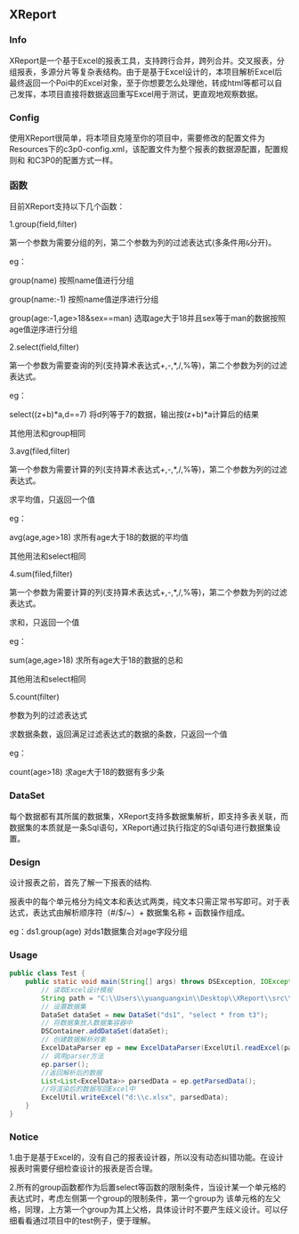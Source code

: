 ## XReport

### Info

XReport是一个基于Excel的报表工具，支持跨行合并，跨列合并。交叉报表，分组报表，多源分片等复杂表结构。由于是基于Excel设计的，本项目解析Excel后
最终返回一个Poi中的Excel对象，至于你想要怎么处理他，转成html等都可以自己发挥，本项目直接将数据返回重写Excel用于测试，更直观地观察数据。

### Config

使用XReport很简单，将本项目克隆至你的项目中，需要修改的配置文件为Resources下的c3p0-config.xml，该配置文件为整个报表的数据源配置，配置规则和
和C3P0的配置方式一样。

### 函数

目前XReport支持以下几个函数：

1.group(field,filter)

第一个参数为需要分组的列，第二个参数为列的过滤表达式(多条件用`&`分开)。

eg：

group(name) 按照name值进行分组

group(name:-1) 按照name值逆序进行分组

group(age:-1,age>18&sex==man) 选取age大于18并且sex等于man的数据按照age值逆序进行分组

2.select(field,filter)

第一个参数为需要查询的列(支持算术表达式+,-,*,/,%等)，第二个参数为列的过滤表达式。

eg：

select((z+b)*a,d==7)  将d列等于7的数据，输出按(z+b)*a计算后的结果

其他用法和group相同

3.avg(filed,filter)

第一个参数为需要计算的列(支持算术表达式+,-,*,/,%等)，第二个参数为列的过滤表达式。

求平均值，只返回一个值

eg：

avg(age,age>18)  求所有age大于18的数据的平均值

其他用法和select相同

4.sum(filed,filter)

第一个参数为需要计算的列(支持算术表达式+,-,*,/,%等)，第二个参数为列的过滤表达式。

求和，只返回一个值

eg：

sum(age,age>18)  求所有age大于18的数据的总和

其他用法和select相同

5.count(filter)

参数为列的过滤表达式

求数据条数，返回满足过滤表达式的数据的条数，只返回一个值

eg：

count(age>18) 求age大于18的数据有多少条

### DataSet

每个数据都有其所属的数据集，XReport支持多数据集解析，即支持多表关联，而数据集的本质就是一条Sql语句，XReport通过执行指定的Sql语句进行数据集设置。

### Design

设计报表之前，首先了解一下报表的结构.

报表中的每个单元格分为纯文本和表达式两类，纯文本只需正常书写即可。对于表达式，表达式由解析顺序符（#/$/~）+ 数据集名称 + 函数操作组成。

eg：ds1.group(age)  对ds1数据集合对age字段分组

### Usage

```java
public class Test {
    public static void main(String[] args) throws DSException, IOException, ExpException {
        // 读取Excel设计模板
        String path = "C:\\Users\\yuanguangxin\\Desktop\\XReport\\src\\main\\resources\\text.xlsx";
        // 设置数据集
        DataSet dataSet = new DataSet("ds1", "select * from t3");
        // 将数据集放入数据集容器中
        DSContainer.addDataSet(dataSet);
        // 创建数据解析对象
        ExcelDataParser ep = new ExcelDataParser(ExcelUtil.readExcel(path));
        // 调用parser方法
        ep.parser();
        //返回解析后的数据
        List<List<ExcelData>> parsedData = ep.getParsedData();
        //将渲染后的数据写回Excel中
        ExcelUtil.writeExcel("d:\\c.xlsx", parsedData);
    }
}
```

### Notice

1.由于是基于Excel的，没有自己的报表设计器，所以没有动态纠错功能。在设计报表时需要仔细检查设计的报表是否合理。

2.所有的group函数都作为后置select等函数的限制条件，当设计某一个单元格的表达式时，考虑左侧第一个group的限制条件，第一个group为
该单元格的左父格，同理，上方第一个group为其上父格，具体设计时不要产生歧义设计。可以仔细看看通过项目中的test例子，便于理解。





